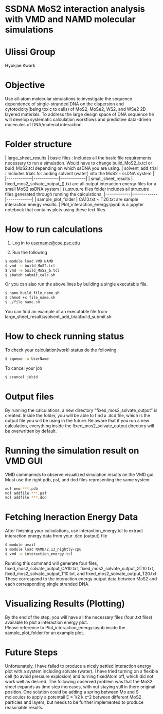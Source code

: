 # SSDNA MoS2 interaction analysis with VMD and NAMD molecular simulations

# Ulissi Group
Hyukjae Kwark

# Objective
Use all-atom molecular simulations to investigate the sequence dependence of single-stranded DNA on the dispersion and cytotoxicity(being toxic to cells) of MoS2, MoSe2, WS2, and WSe2 2D layered materials. To address the large design space of DNA sequence he will develop systematic calculation workflows and predictive data-driven molecules of DNA/material interaction.


# Folder structure
| large_sheet_results | basic files : Includes all the basic file requirements necessary to run a simulation. Would have to change
build_MoS2_b.tcl or buid_MoS2.tcl depending on which ssDNA you are using. | solvent_add_trial : Includes trials for adding solvent (water) into the MoS2 - ssDNA system |
|-------------|-------------|-------------|
| small_sheet_results | fixed_mos2_solvate_output_().txt are all output interaction energy files for a small MoS2 ssDNA system | ()_struture files folder includes all strucutre files generated through running the calculations.
|-------------|-------------|-------------|
| sample_plot_folder | CA10.txt ~ T20.txt are sample interaction energy results. | Plot_interaction_energy.ipynb is a jupyter notebook that contains plots using these text files.


# How to run calculations

1. Log in to username@coe.psc.edu

2. Run the following 
```sh
$ module load VMD NAMD
$ vmd -e build_MoS2.tcl
$ vmd -e build_MoS2_b.tcl
$ sbatch submit_calc.sh
``` 
Or you can also run the above lines by building a single executable file.<br/>

```sh
$ nano build file_name.sh
$ chmod +x file_name.sh
$ ./file_name.sh
``` 
You can find an example of an executable file from large_sheet_results\solvent_add_trial\build_submit.sh<br/>

# How to check running status

To check your calculation(work) status do the following.<br/>

```sh
$ squeue -u UserName
``` 
To cancel your job <br/>
```sh
$ scancel jobid
``` 

# Output files
By running the calculations, a new directory "fixed_mos2_solvate_output" is created.
Inside the folder, you will be able to find a .dcd file, which is the output file you will be using in the future.
Be aware that if you run a new calculation, everything inside the fixed_mos2_solvate_output directory will be overwritten by default.


# Running the simulation result on VMD GUI
VMD commannds to observe visualized simulation results on the VMD gui. <br/>
Must use the right pdb, psf, and dcd files representing the same system. <br/>
```sh
mol new ***.pdb
mol addfile ***.psf
mol addfile ***.dcd
``` 

# Fetching Ineraction Energy Data
After finishing your calculations, use interaction_energy.tcl to extract interaction energy data from your .dcd (output) file <br/>
```sh
$ module avail
$ module load NAMD/2.13_nightly-cpu
$ vmd -e interaction_energy.tcl
``` 
Running this command will generate four files, fixed_mos2_solvate_output_CA10.txt, fixed_mos2_solvate_output_GT10.txt, fixed_mos2_solvate_output_T10.txt, and fixed_mos2_solvate_output_T20.txt. These correspond to the interaction energy output data between MoS2 and each corresponding single stranded DNA. 


# Visualizing Results (Plotting)
By the end of the step, you will have all the necessary files (four .txt files) available to plot a interaction energy plot. <br/>
Please reference to Plot_interaction_energy.ipynb inside the sample_plot_folder for an example plot.


# Future Steps
Unfortunately, I have failed to produce a nicely settled interaction energy plot with a system including solvate (water).
I have tried turning on a flexible cell (to avoid pressure explosion) and turning fixedAtom off, which did not work well as desired.
The following observed problem was that the MoS2 sheet expands as time step increases, with out staying still in there original position. 
One solution could be adding a spring between Mo and S molecules to apply a potentail E = 1/2 k x^2 between different MoS2 particles and layers, but needs to be further implemented to
produce reasonable results. 


